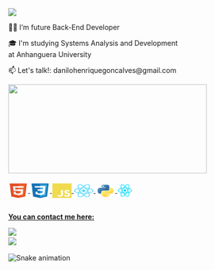 <div align="left">
  <img src="https://readme-typing-svg.herokuapp.com/?font=Righteous&size=35&color=FFFFFF&width=500&height=70&duration=4000&lines=Hello,+World.+👋;+I'm+Letícia+Frazão!" style="display: block; margin: 0; padding: 0;" />
</h1>


<p>👩‍💻 I’m future Back-End Developer</p>
<p>🎓 I'm studying Systems Analysis and Development<br>at Anhanguera University</p>
<p>📫 Let's talk!: danilohenriquegoncalves@gmail.com</p>



<div>
  <a href="https://github.com/danilohgoncalves">
  <img height="180em" width="400px" src="https://github-readme-stats.vercel.app/api/top-langs/?username=leticiasfrazao&layout=compact&langs_count=7&theme=panda"/>
</div>
  
<div style="display: inline_block"> 
<div style="display: inline_block"><br>
  <img align="center" alt="danilo-HTML" height="30" width="40" src="https://raw.githubusercontent.com/devicons/devicon/master/icons/html5/html5-original.svg">
  <img align="center" alt="danilo-CSS" height="30" width="40" src="https://raw.githubusercontent.com/devicons/devicon/master/icons/css3/css3-original.svg">
  <img align="center" alt="danilo-Js" height="30" width="40" src="https://raw.githubusercontent.com/devicons/devicon/master/icons/javascript/javascript-plain.svg">
  <img align="center" alt="danilo-React" height="30" width="40" src="https://raw.githubusercontent.com/devicons/devicon/master/icons/react/react-original.svg">
  <img align="center" alt="danilo-React" height="30" width="40" src="https://raw.githubusercontent.com/devicons/devicon/master/icons/python/python-original.svg">
  <img align="center" alt="Tami-React-Native" height="30" width="30" src="https://raw.githubusercontent.com/ruandersonvieira/ruandersonvieira/master/.github/assets/img/icon/mobile/reactnative.png">

</div>

##

**You can contact me here:**

  <div>
    
  <a href = "mailto:danilohenriquegoncalves@gmail.com"><img src="https://img.shields.io/badge/Gmail-D14836?style=for-the-badge&logo=gmail&logoColor=white" target="_blank"></a><br>
  <a href="www.linkedin.com/in/danilo-gonçalves-a00b40260" target="_blank"><img src="https://img.shields.io/badge/-LinkedIn-%230077B5?style=for-the-badge&logo=linkedin&logoColor=white" target="_blank"></a> 

</div>

![Snake animation](https://github.com/seu-usuario/seu-usuario/blob/output/dist/github-contribution-grid-snake.svg)



  </div>


<!--
**leticiasfrazao/leticiasfrazao** is a ✨ _special_ ✨ repository because its `README.md` (this file) appears on your GitHub profile.

Here are some ideas to get you started:

- 🔭 I’m searching my first oportunity
- 🌱 I’m currently learning Back-End Development
- 📫 How to reach me: danilohenriquegoncalves@gmail.com
- 😄 Pronouns: he/him
